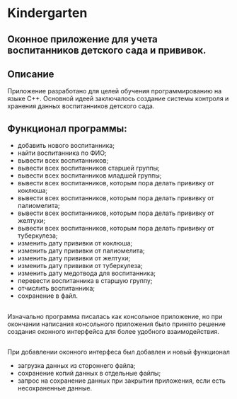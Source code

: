 # Kindergarten
 
## Оконное приложение для учета воспитанников детского сада и прививок.

## Описание

Приложение разработано для целей обучения программированию на языке С++. Основной идеей заключалось создание системы контроля и хранения данных воспитанников детского сада.

##
## Функционал программы:

- добавить нового воспитанника;
- найти воспитанника по ФИО;
- вывести всех воспитанников;
- вывести всех воспитанников старшей группы;
- вывести всех воспитанников младшей группы;
- вывести всех воспитанников, которым пора делать прививку от коклюша;
- вывести всех воспитанников, которым пора делать прививку от палиомелита;
- вывести всех воспитанников, которым пора делать прививку от желтухи;
- вывести всех воспитанников, которым пора делать прививку от туберкулеза;
- изменить дату прививки от коклюша;
- изменить дату прививки от палиомелита;
- изменить дату прививки от желтухи;
- изменить дату прививки от туберкулеза;
- изменить дату медотвода для воспитанника;
- перевести воспитанника в старшую группу;
- отчислить воспитанника;
- сохранение в файл.

##

Изначально программа писалась как консольное приложение, но при окончании написания консольного приложения было принято решение создания оконного интерфейса для более удобного взаимодействия.

##

При добавлении оконного интерфеса был добавлен и новый функционал

- загрузка данных из стороннего файла;
- сохранение копий данных в отдельные файлы;
- запрос на сохранение данных при закрытии приложения, если есть несохраненные данные. 
